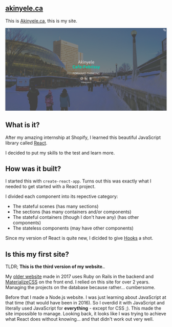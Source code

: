 ## [akinyele.ca](https://www.akinyele.ca)

This is [Akinyele.ca](https://www.akinyele.ca), this is my site.

![akinyele.ca](https://github.com/thedrummeraki/react-portfolio/blob/master/showcase/my_site.png)

## What is it?

After my amazing internship at Shopify, I learned this beautiful
JavaScript library called [React](https://github.com/facebook/react).

I decided to put my skills to the test and learn more.

## How was it built?

I started this with `create-react-app`. Turns out this was exactly
what I needed to get started with a React project.

I divided each component into its repective category:

- The stateful scenes (has many sections)
- The sections (has many containers and/or components)
- The stateful containers (though I don't have any) (has other components)
- The stateless components (may have other components)

Since my version of React is quite new, I dicided to give [Hooks](https://reactjs.org/docs/hooks-overview.html)
a shot.

## Is this my first site?

TLDR; **This is the third version of my website.**.

My [older website](http://old.akinyele.ca) made in 2017 uses Ruby on Rails 
in the backend and [MaterializeCSS](materializecss.com) on the front end. 
I relied on this site for over 2 years. Managing the projects on the database
because rather... cumbersome.

Before that I made a Node.js website. I was just learning about JavaScript at
that time (that would have been in 2016). So I overdid it with JavaScript and
literally used JavaScript for **everything** - except for CSS ;). This made
the site impossible to manage. Looking back, it looks like I was trying to
achieve what React does without knowing... and that didn't work out very
well.
